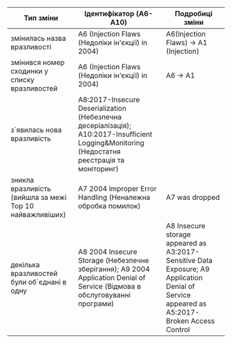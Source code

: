 | Тип зміни                                                	| Ідентифікатор  (A6-A10)                                                                                     	| Подробиці зміни                                                                                                       	|
|----------------------------------------------------------	|--------------------------------------------------------------------------------------------------------------	|-----------------------------------------------------------------------------------------------------------------------	|
| змінилась назва вразливості                              	| A6 (Injection Flaws (Недоліки ін'єкції) in 2004)              | A6(Injection Flaws) -> A1 (Injection)              	|
| змінився номер сходинки у списку вразливостей            	| A6 (Injection Flaws (Недоліки ін'єкції) in 2004)               | A6 -> A1                	|
| з`явилась нова вразливість                               	| A8:2017-Insecure Deserialization (Небезпечна десеріалізація); A10:2017-Insufficient Logging&Monitoring (Недостатня реєстрація та моніторинг)                                                                                                                |  	|
| зникла вразливість (вийшла за межі Top 10 найважливіших) 	| A7 2004 Improper Error Handling (Неналежна обробка помилок)   | A7 was dropped  	|
| декілька вразливостей були об`єднані в одну              	| A8 2004 Insecure Storage (Небезпечне зберігання); A9 2004 Application Denial of Service (Відмова в обслуговуванні програми)      | A8 Insecure storage appeared as A3:2017-Sensitive Data Exposure; A9 Application Denial of Service appeared as A5:2017-Broken Access Control                                 	|